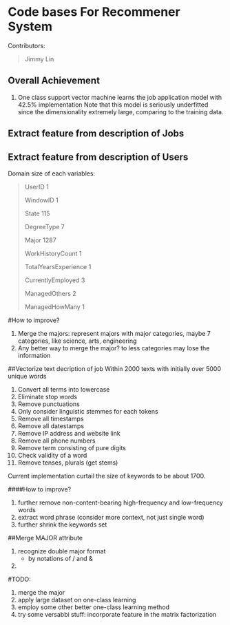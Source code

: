 Code bases For Recommener System
========================

Contributors: 

>    Jimmy Lin 
	

Overall Achievement
----------
1. One class support vector machine learns the job application model with 42.5% implementation Note that this model is seriously underfitted since the dimensionality extremely large, comparing to the training data.

Extract feature from description of Jobs
----------





Extract feature from description of Users
----------
Domain size of each variables: 
>   UserID 1
>   
>   WindowID 1
>   
>   State 115
>   
>   DegreeType 7
>   
>   Major 1287
>   
>   WorkHistoryCount 1
>   
>   TotalYearsExperience 1
>   
>   CurrentlyEmployed 3
>   
>   ManagedOthers 2
>   
>   ManagedHowMany 1

#How to improve?
1. Merge the majors: represent majors with major categories, maybe 7
   categories, like science, arts, engineering
2. Any better way to merge the major? to less categories may lose the
   information

##Vectorize text decription of job
Within 2000 texts with initially over 5000 unique words

1. Convert all terms into lowercase
2. Eliminate stop words
3. Remove punctuations
4. Only consider linguistic stemmes for each tokens
5. Remove all timestamps 
6. Remove all datestamps
8. Remove IP address and website link
9. Remove all phone numbers
10. Remove term consisting of pure digits
11. Check validity of a word
12. Remove tenses, plurals (get stems)

Current implementation curtail the size of keywords to be about 1700. 

####How to improve?
1. further remove non-content-bearing high-frequency and low-frequency words 
2. extract word phrase (consider more context, not just single word)
3. further shrink the keywords set

##Merge MAJOR attribute
1. recognize double major format
   - by notations of / and &
2. 

#TODO:
1. merge the major
2. apply large dataset on one-class learning
3. employ some other better one-class learning method
4. try some versabbi stuff: incorporate feature in the matrix factorization



